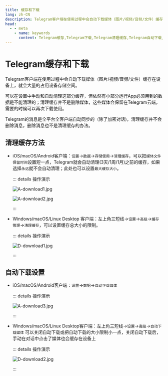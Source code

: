 ```yaml
---
title: 缓存和下载
lang: zh-CN
description: Telegram客户端在使用过程中会自动下载媒体（图片/视频/音频/文件）缓存在设备上，就会大量的占用设备存储空间。本文介绍了如何清理Telegram缓存，以及Telegram自动下载的有关设置。访问TGwiki - Telegram知识库，了解更多Telegram使用技巧。
head:
  - - meta
    - name: keywords
      content: Telegram缓存,Telegram下载,Telegram清理缓存,Telegram自动下载,Telegram存储空间,Telegram解除占用,TG缓存,TG下载,TG清理缓存,TG自动下载,TG存储空间,TG解除占用,电报缓存,电报下载,电报清理缓存,电报自动下载,电报存储空间,电报解除占用,Telegram设置,TGwiki,Telegram知识库
---
```


# Telegram缓存和下载

Telegram客户端在使用过程中会自动下载媒体（图片/视频/音频/文件）缓存在设备上，就会大量的占用设备存储空间。

可以在设置中手动和自动清理这部分缓存，但依然有小部分运行App必须用到的数据是不能清理的；清理缓存并不是删除媒体，这些媒体会保留在Telegram云端，需要的时候可以再次下载使用。

Telegram的消息是全平台全客户端自动同步的（除了加密对话)，清理缓存并不会删除消息，删除消息也不是清理缓存的办法。

## 清理缓存方法

- iOS/macOS/Android客户端：`设置`->`数据`->`存储使用`->`清理缓存`，可以把`媒体文件保留时间`设置短一点，Telegram就会自动清理(3天/1周/1月)之前的缓存，如果选择`永远`就不会自动清理；此处也可以设置`最大缓存大小`。

  ::: details 操作演示

  ![A-download1.jpg](https://cdn.jsdelivr.net/gh/tgwiki/images/A/download1.jpg)

  ![A-download2.jpg](https://cdn.jsdelivr.net/gh/tgwiki/images/A/download2.jpg)

  :::

- Windows/macOS/Linux Desktop 客户端：左上角三短线->`设置`->`高级`->`缓存管理`->`清理缓存`，可以设置缓存总大小的限制。

  ::: details 操作演示

  ![D-download1.jpg](https://cdn.jsdelivr.net/gh/tgwiki/images/D/download1.jpg)
  
  :::



## 自动下载设置

- iOS/macOS/Android客户端：`设置`->`数据`->`自动下载媒体`

  ::: details 操作演示

  ![A-download3.jpg](https://cdn.jsdelivr.net/gh/tgwiki/images/A/download3.jpg)

  :::

- Windows/macOS/Linux Desktop客户端：左上角三短线->`设置`->`高级`->`自动下载媒体`
可以关闭自动下载或把自动下载的大小限制小一点，关闭自动下载后，手动在对话中点击了媒体也会缓存在设备上

  ::: details 操作演示

  ![D-download2.jpg](https://cdn.jsdelivr.net/gh/tgwiki/images/D/download2.jpg)

  :::
